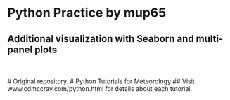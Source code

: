 # Python Practice by mup65
## Additional visualization with Seaborn and multi-panel plots

<br/>
<br/>
# Original repository.
# Python Tutorials for Meteorology
## Visit www.cdmccray.com/python.html for details about each tutorial.
